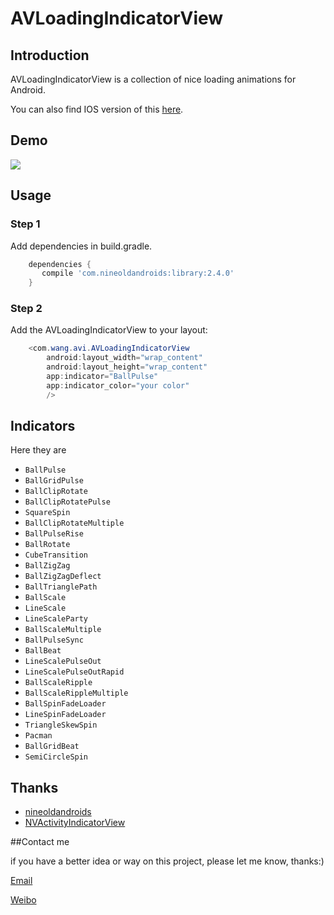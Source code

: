 AVLoadingIndicatorView
===================

## Introduction
AVLoadingIndicatorView is a collection of nice loading animations for Android.

You can also find IOS version of this [here](https://github.com/ninjaprox/NVActivityIndicatorView).

## Demo
![](https://github.com/81813780/AVLoadingIndicatorView/blob/master/Demo2.gif)

## Usage

### Step 1

Add dependencies in build.gradle.
```groovy
	dependencies {
	   compile 'com.nineoldandroids:library:2.4.0'
	}
```

### Step 2

Add the AVLoadingIndicatorView to your layout:
```java
    <com.wang.avi.AVLoadingIndicatorView
        android:layout_width="wrap_content"
        android:layout_height="wrap_content"
        app:indicator="BallPulse"
        app:indicator_color="your color"
        />
```

## Indicators

Here they are

 * `BallPulse`
 * `BallGridPulse`
 * `BallClipRotate`
 * `BallClipRotatePulse`
 * `SquareSpin`
 * `BallClipRotateMultiple`
 * `BallPulseRise`
 * `BallRotate`
 * `CubeTransition`
 * `BallZigZag`
 * `BallZigZagDeflect`
 * `BallTrianglePath`
 * `BallScale`
 * `LineScale`
 * `LineScaleParty`
 * `BallScaleMultiple`
 * `BallPulseSync`
 * `BallBeat`
 * `LineScalePulseOut`
 * `LineScalePulseOutRapid`
 * `BallScaleRipple`
 * `BallScaleRippleMultiple`
 * `BallSpinFadeLoader`
 * `LineSpinFadeLoader`
 * `TriangleSkewSpin`
 * `Pacman`
 * `BallGridBeat`
 * `SemiCircleSpin`

## Thanks
- [nineoldandroids](https://github.com/JakeWharton/NineOldAndroids)
- [NVActivityIndicatorView](https://github.com/ninjaprox/NVActivityIndicatorView)

##Contact me

 if you have a better idea or way on this project, please let me know, thanks:)

[Email](mailto:81813780@qq.com)

[Weibo](http://weibo.com/601265161)
